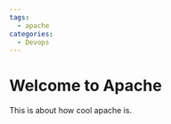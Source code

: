 ```yaml
---
tags:
  - apache
categories:
  - Devops
---
```


# Welcome to Apache

This is about how cool apache is.
